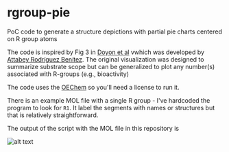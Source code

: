 # rgroup-pie
PoC code to generate a structure depictions with partial pie charts centered on R group atoms

The code is inspired by Fig 3 in [Doyon et al](https://pubs.acs.org/doi/10.1021/jacs.9b10474) vwhich was developed by [Attabey Rodríguez Benítez](https://twitter.com/ScienceBey). The original visualization was designed to summarize substrate scope but can be generalized to plot any number(s) associated with R-groups (e.g., bioactivity)

The code uses the [OEChem](https://www.eyesopen.com/oechem-tk) so you'll need a license to run it.

There is an example MOL file with a single R group - I've hardcoded the program to look for `R1`. It  label the segments with names or structures but that is relatively straightforward.

The output of the script with the MOL file in this repository is

![alt text](https://github.com/rajarshi/rgroup-pie/blob/master/MolWithWedgeChart.png)